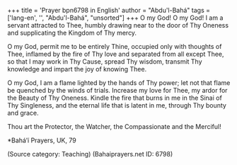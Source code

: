 +++
title = 'Prayer bpn6798 in English'
author = "Abdu'l-Bahá"
tags = ['lang-en', '', "Abdu'l-Bahá", "unsorted"]
+++
O my God! O my God! I am a servant attracted to Thee, humbly drawing near to the door of Thy Oneness and supplicating the Kingdom of Thy mercy.

O my God, permit me to be entirely Thine, occupied only with thoughts of Thee, inflamed by the fire of Thy love and separated from all except Thee, so that I may work in Thy Cause, spread Thy wisdom, transmit Thy knowledge and impart the joy of knowing Thee.

O my God, I am a flame lighted by the hands of Thy power; let not that flame be quenched by the winds of trials. Increase my love for Thee, my ardor for the Beauty of Thy Oneness. Kindle the fire that burns in me in the Sinai of Thy Singleness, and the eternal life that is latent in me, through Thy bounty and grace. 

Thou art the Protector, the Watcher, the Compassionate and the Merciful!


*Bahá’í Prayers, UK, 79

(Source category: Teaching)
(Bahaiprayers.net ID: 6798)

